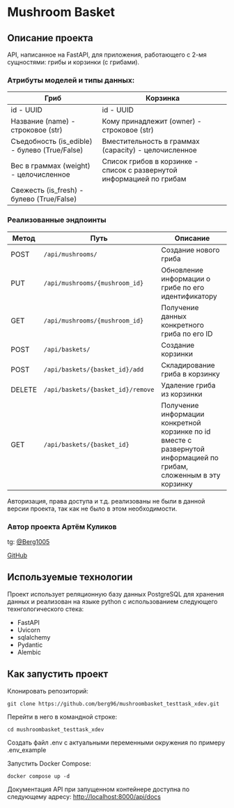 # Mushroom Basket

## Описание проекта

API, написанное на FastAPI, для приложения, работающего с 2-мя сущностями: грибы и корзинки (с грибами).

### Атрибуты моделей и типы данных:

| Гриб                                                               | Корзинка                                                              |
|--------------------------------------------------------------------|-----------------------------------------------------------------------|
| id - UUID                                                          | id - UUID                                                             |
| Название (name) - строковое (str)                                  | Кому принадлежит (owner) - строковое (str)                            |
| Съедобность (is_edible) - булево (True/False)                      | Вместительность в граммах (capacity) - целочисленное                  |
| Вес в граммах (weight) - целочисленное                             | Список грибов в корзинке - список с развернутой информацией по грибам |
| Свежесть (is_fresh) - булево (True/False)                          |                                                                       |

### Реализованные эндпоинты

| Метод | Путь                             | Описание                                            |
|-------|----------------------------------|-----------------------------------------------------|
| POST  | `/api/mushrooms/`                | Создание нового гриба                               |
| PUT   | `/api/mushrooms/{mushroom_id}`   | Обновление информации о грибе по его идентификатору |
| GET   | `/api/mushrooms/{mushroom_id}`   | Получение данных конкретного гриба по его ID        |
| POST  | `/api/baskets/`                  | Создание корзинки                                   |
| POST  | `/api/baskets/{basket_id}/add`   | Складирование гриба в корзинку                      |
| DELETE| `/api/baskets/{basket_id}/remove`| Удаление гриба из корзинки                          |
| GET   | `/api/baskets/{basket_id}`       | Получение информации конкретной корзинке по id вместе с развернутой информацией по грибам, сложенным в эту корзинку|

Авторизация, права доступа и т.д. реализованы не были в данной версии проекта, так как не было в этом необходимости.


### Автор проекта Артём Куликов

tg: [@Berg1005](https://t.me/berg1005)

[GitHub](https://github.com/berg96)

## Используемые технологии 

Проект использует реляционную базу данных PostgreSQL для хранения данных и реализован на языке python c использованием следующего технгологического стека:

* FastAPI
* Uvicorn
* sqlalchemy
* Pydantic
* Alembic

## Как запустить проект

Клонировать репозиторий:
```
git clone https://github.com/berg96/mushroombasket_testtask_xdev.git
```
Перейти в него в командной строке:
```
cd mushroombasket_testtask_xdev
```
Создать файл .env с актуальными переменными окружения по примеру .env_example

Запустить Docker Compose:
```
docker compose up -d
```
Документация API при запущенном контейнере доступна по следующему адресу:
[http://localhost:8000/api/docs](http://localhost:8000/api/docs)

